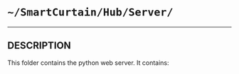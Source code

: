 # `~/SmartCurtain/Hub/Server/`

---

## DESCRIPTION

This folder contains the python web server.  It contains: